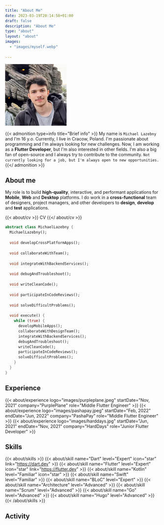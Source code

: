 ```yaml
---
title: "About Me"
date: 2023-03-19T20:14:58+01:00
draft: false
description: "About Me"
type: "about"
layout: "about"
images:
  - "images/myself.webp"

---
```


<script defer src="https://unpkg.com/@codersrank/activity@latest/codersrank-activity.min.js"></script>
<script defer src="https://unpkg.com/@codersrank/skills-chart@latest/codersrank-skills-chart.min.js"></script>
<script defer src="https://unpkg.com/@codersrank/portfolio@latest/codersrank-portfolio.min.js"></script>

<img src="images/myself.webp" srcset="images/myself@2x.webp 2x, images/myself@3x.webp 3x, images/myself@4x.webp 4x" class="myself-about" width="200px" height="200px"  >

{{< admonition type=info title="Brief info" >}}
My name is `Michael Lazebny` and I'm 16 y.o. Currently, I live in Cracow, Poland. I'm passionate about programming and I'm always looking for new challenges. Now, I am working as a __Flutter Developer__, but I'm also interested in other fields. I'm also a big fan of open-source and I always try to contribute to the community. `Not currently looking for a job, but I'm always open to new opportunities.`
{{</ admonition >}}

## About me

My role is to build __high-quality__, interactive, and performant applications for __Mobile__, __Web__ and __Desktop__ platforms. I do work in a __cross-functional__ team of designers, project managers, and other developers to __design__, __develop__ and __test__ applications.

{{< about/cv >}}
CV
{{</ about/cv >}}

```dart {linenos=inline}
abstract class MichaelLazebny {
  MichaelLazebny();

  void developCrossPlatformApps();
  
  void collaborateWithTeam();
  
  void integrateWithBackendServices();
  
  void debugAndTroubleshoot();
  
  void writeCleanCode();
  
  void participateInCodeReviews();

  void solveDifficultProblems();

  void execute() {
    while (true) {
      developMobileApps();
      collaborateWithDesignTeam();
      integrateWithBackendServices();
      debugAndTroubleshoot();
      writeCleanCode();
      participateInCodeReviews();
      solveDifficultProblems();
    }
  }
}
```

## Experience

{{< about/experience logo="images/purpleplane.jpeg" startDate="Nov, 2021" company="PurplePlane" role="Middle Flutter Engineer" >}}
{{< about/experience logo="images/pashapay.jpeg" startDate="Feb, 2022" endDate="Jun, 2022" company="PashaPay" role="Middle Flutter Engineer" >}}
{{< about/experience logo="images/harddays.jpg" startDate="Jun, 2021" endDate="Nov, 2021" company="HardDays" role="Junior Flutter Developer" >}}

## Skills

{{< about/skills >}}
  {{< about/skill name="Dart" level="Expert" icon="star" link="https://dart.dev" >}}
  {{< about/skill name="Flutter" level="Expert" icon="star" link="https://flutter.dev" >}}
  {{< about/skill name="Kotlin" level="Familiar" icon="star" >}}
  {{< about/skill name="Swift" level="Familiar" >}}
  {{< about/skill name="BLoC" level="Expert" >}}
  {{< about/skill name="Architecture" level="Advanced" >}}
  {{< about/skill name="Scrum" level="Advanced" >}}
  {{< about/skill name="Go" level="Advanced" >}}
  {{< about/skill name="Hugo" level="Advanced" >}}
{{< /about/skills >}}

## Activity

<codersrank-activity username="hawkkiller" tooltip="true" branding="false"></codersrank-activity>

<codersrank-skills-chart username="hawkkiller" branding="false" tooltip="true"></codersrank-skills-chart>
